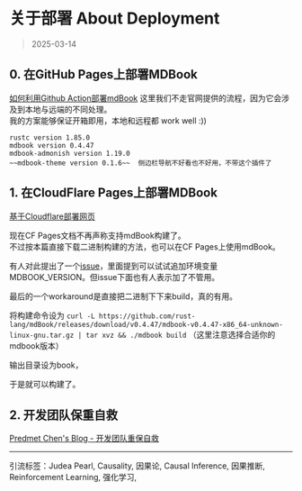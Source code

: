 # 关于部署 About Deployment
 
> 2025-03-14

##  0. 在GitHub Pages上部署MDBook

[如何利用Github Action部署mdBook](https://root-hbx.github.io/carrot-world/BLOG/Markdown/mdbook-site/)
这里我们不走官网提供的流程，因为它会涉及到本地与远端的不同处理。  
我的方案能够保证开箱即用，本地和远程都 work well :))
```admonish cite
rustc version 1.85.0  
mdbook version 0.4.47  
mdbook-admonish version 1.19.0  
~~mdbook-theme version 0.1.6~~  侧边栏导航不好看也不好用，不带这个插件了
```


## 1. 在CloudFlare Pages上部署MDBook
[基于Cloudflare部署网页](https://root-hbx.github.io/carrot-world/BLOG/Markdown/cloudflare/)

现在CF Pages文档不再声称支持mdBook构建了。  
不过按本篇直接下载二进制构建的方法，也可以在CF Pages上使用mdBook。

有人对此提出了一个[issue](https://github.com/cloudflare/cloudflare-docs/issues/885)，里面提到可以试试追加环境变量MDBOOK_VERSION。但issue下面也有人表示加了不管用。

最后的一个workaround是直接把二进制下下来build，真的有用。

将构建命令设为 `curl -L https://github.com/rust-lang/mdBook/releases/download/v0.4.47/mdbook-v0.4.47-x86_64-unknown-linux-gnu.tar.gz | tar xvz && ./mdbook build` （这里注意选择合适你的mdbook版本）

输出目录设为book，

于是就可以构建了。

## 2. 开发团队保重自救
[Predmet Chen's Blog  -  开发团队重保自救](https://predmet.ch/infosec/dev_in_a_hw)


***
引流标签：Judea Pearl, Causality, 因果论, Causal Inference, 因果推断, Reinforcement Learning, 强化学习, 